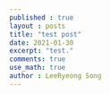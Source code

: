 ```yaml
---
published : true
layout : posts
title: "test post"
date: 2021-01-30
excerpt: "test."
comments: true
use_math: true
author : LeeRyeong Song
---
```


